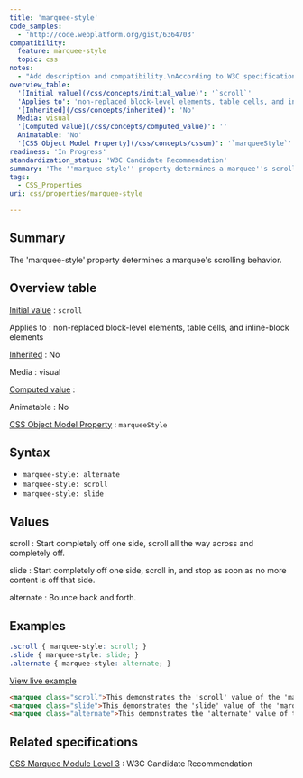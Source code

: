 ```yaml
---
title: 'marquee-style'
code_samples:
  - 'http://code.webplatform.org/gist/6364703'
compatibility:
  feature: marquee-style
  topic: css
notes:
  - "Add description and compatibility.\nAccording to W3C specifications, this property should apply to all elements that accept the overflow property. However, it currently only works with the marquee tag. Perhaps this property has been deprecated."
overview_table:
  '[Initial value](/css/concepts/initial_value)': '`scroll`'
  'Applies to': 'non-replaced block-level elements, table cells, and inline-block elements'
  '[Inherited](/css/concepts/inherited)': 'No'
  Media: visual
  '[Computed value](/css/concepts/computed_value)': ''
  Animatable: 'No'
  '[CSS Object Model Property](/css/concepts/cssom)': '`marqueeStyle`'
readiness: 'In Progress'
standardization_status: 'W3C Candidate Recommendation'
summary: 'The ''marquee-style'' property determines a marquee''s scrolling behavior.'
tags:
  - CSS_Properties
uri: css/properties/marquee-style

---
```

## Summary

The 'marquee-style' property determines a marquee's scrolling behavior.

## Overview table

[Initial value](/css/concepts/initial_value)
:   `scroll`

Applies to
:   non-replaced block-level elements, table cells, and inline-block elements

[Inherited](/css/concepts/inherited)
:   No

Media
:   visual

[Computed value](/css/concepts/computed_value)
:

Animatable
:   No

[CSS Object Model Property](/css/concepts/cssom)
:   `marqueeStyle`

## Syntax

-   `marquee-style: alternate`
-   `marquee-style: scroll`
-   `marquee-style: slide`

## Values

scroll
:   Start completely off one side, scroll all the way across and completely off.

slide
:   Start completely off one side, scroll in, and stop as soon as no more content is off that side.

alternate
:   Bounce back and forth.

## Examples

``` css
.scroll { marquee-style: scroll; }
.slide { marquee-style: slide; }
.alternate { marquee-style: alternate; }
```

[View live example](http://code.webplatform.org/gist/6364703)

``` html
<marquee class="scroll">This demonstrates the 'scroll' value of the 'marquee-style' property.</marquee>
<marquee class="slide">This demonstrates the 'slide' value of the 'marquee-style' property.</marquee>
<marquee class="alternate">This demonstrates the 'alternate' value of the 'marquee-style' property.</marquee>
```

## Related specifications

[CSS Marquee Module Level 3](http://www.w3.org/TR/css3-marquee/)
:   W3C Candidate Recommendation


